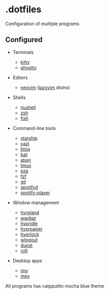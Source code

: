 # .dotfiles

Configuration of multiple programs

## Configured

- Terminals

  - [kitty](https://github.com/kovidgoyal/kitty)
  - [ghostty](https://github.com/ghostty-org/ghostty)

- Editors

  - [neovim](https://github.com/neovim/neovim) ([lazyvim](https://github.com/LazyVim/LazyVim) distro)

- Shells

  - [nushell](https://github.com/nushell/nushell)
  - [zsh](https://github.com/ohmyzsh/ohmyzsh/)
  - [fish](https://github.com/fish-shell/fish-shell)

- Command-line tools

  - [starship](https://github.com/starship/starship)
  - [yazi](https://github.com/sxyazi/yazi)
  - [btop](https://github.com/aristocratos/btop)
  - [bat](https://github.com/sharkdp/bat)
  - [atuin](https://github.com/atuinsh/atuin)
  - [tmux](https://github.com/tmux/tmux)
  - [eza](https://github.com/eza-community/eza)
  - [fzf](https://github.com/junegunn/fzf)
  - [git](https://github.com/git/git)
  - [spotifyd](https://github.com/Spotifyd/spotifyd)
  - [spotify-player](https://github.com/aome510/spotify-player)

- Window management

  - [hyrpland](https://github.com/hyprwm/Hyprland)
  - [waybar](https://github.com/Alexays/Waybar)
  - [hypridle](https://github.com/hyprwm/hypridle)
  - [hyprpaper](https://github.com/hyprwm/hyprpaper)
  - [hyprlock](https://github.com/hyprwm/hyprlock)
  - [wlogout](https://github.com/ArtsyMacaw/wlogout)
  - [dunst](https://github.com/dunst-project/dunst)
  - [rofi](https://github.com/davatorium/rofi)

- Desktop apps

  - [imv](https://git.sr.ht/~exec64/imv)
  - [mpv](https://github.com/mpv-player/mpv)

All programs has catpputtin mocha blue theme
